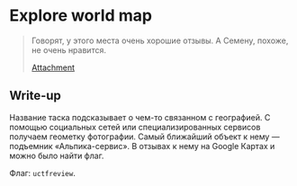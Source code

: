 # Explore world map

> Говорят, у этого места очень хорошие отзывы. А Семену, похоже, не очень нравится.
>
> [Attachment](https://github.com/upmlctf/2016/blob/master/joy200/photo.jpg)

## Write-up
Название таска подсказывает о чем-то связанном с географией. 
С помощью социальных сетей или специализированных сервисов получаем геометку фотографии.
Самый ближайший объект к нему — подъемник «Альпика-сервис». В отзывах к нему на Google
Картах и можно было найти флаг.

Флаг: `uctfreview`.
